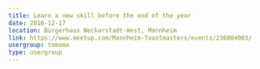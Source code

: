 ```yaml
---
title: Learn a new skill before the end of the year
date: 2016-12-17
location: Bürgerhaus Neckarstadt-West, Mannheim
link: https://www.meetup.com/Mannheim-Toastmasters/events/236004003/
usergroup: tomama
type: usergroup
---
```

